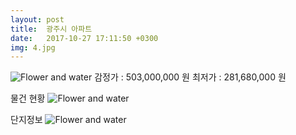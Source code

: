 ```yaml
---
layout: post
title:  광주시 아파트
date:   2017-10-27 17:11:50 +0300
img: 4.jpg
---
```

![Flower and water]({{site.baseurl}}/images/pages/p13.jpg)
감정가 : 503,000,000 원    최저가 : 281,680,000 원

물건 현황
![Flower and water]({{site.baseurl}}/images/pages/p14.jpg)

단지정보 
![Flower and water]({{site.baseurl}}/images/pages/p15.jpg)